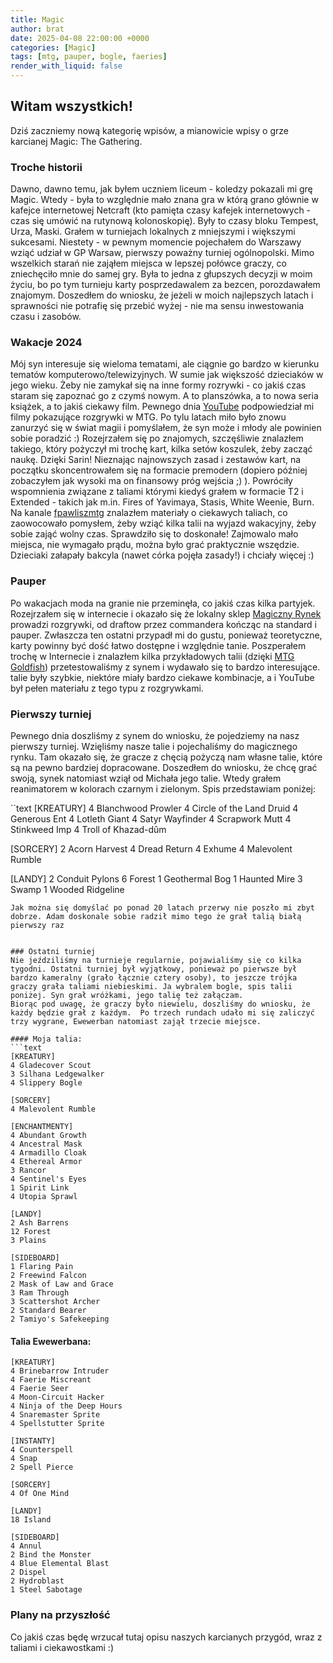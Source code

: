 ```yaml
---
title: Magic
author: brat
date: 2025-04-08 22:00:00 +0000
categories: [Magic]
tags: [mtg, pauper, bogle, faeries]
render_with_liquid: false
---
```


## Witam wszystkich!

Dziś zaczniemy nową kategorię wpisów, a mianowicie wpisy o grze karcianej Magic: The Gathering. 

### Troche historii
Dawno, dawno temu, jak byłem uczniem liceum - koledzy pokazali mi grę Magic. Wtedy - była to względnie mało znana gra w którą grano głównie w kafejce internetowej Netcraft (kto pamięta czasy kafejek internetowych - czas się umówić na rutynową kolonoskopię). Były to czasy bloku Tempest, Urza, Maski. Grałem w turniejach lokalnych z mniejszymi i większymi sukcesami. Niestety - w pewnym momencie pojechałem do Warszawy wziąć udział w GP Warsaw, pierwszy poważny turniej ogólnopolski. Mimo wszelkich starań nie zająłem miejsca w lepszej połówce graczy, co zniechęciło mnie do samej gry. Była to jedna z głupszych decyzji w moim życiu, bo po tym turnieju karty posprzedawalem za bezcen, porozdawałem znajomym. Doszedłem do wniosku, że jeżeli w moich najlepszych latach i sprawności nie potrafię się przebić wyżej - nie ma sensu inwestowania czasu i zasobów. 

### Wakacje 2024
Mój syn interesuje się wieloma tematami, ale ciągnie go bardzo w kierunku tematów komputerowo/telewizyjnych. W sumie jak większość dzieciaków w jego wieku. Żeby nie zamykał się na inne formy rozrywki - co jakiś czas staram się  zapoznać go z czymś nowym. A to planszówka, a to nowa seria książek, a to jakiś ciekawy film. 
Pewnego dnia [YouTube](https://YouTube.com) podpowiedział mi filmy pokazujące rozgrywki w MTG. Po tylu latach miło było znowu zanurzyć się w świat magii i pomyślałem, że syn może i młody ale powinien sobie poradzić :) 
Rozejrzałem się po znajomych, szczęśliwie znalazłem takiego, który pożyczył mi trochę kart, kilka setów koszulek, żeby zacząć naukę. Dzięki Sarin!
Nieznając najnowszych zasad i zestawów kart, na początku skoncentrowałem się na formacie premodern (dopiero później zobaczyłem jak wysoki ma on finansowy próg wejścia ;) ). Powróciły wspomnienia związane z taliami którymi kiedyś grałem w formacie T2 i Extended - takich jak m.in. Fires of Yavimaya, Stasis, White Weenie, Burn. Na kanale [fpawliszmtg](https://youtube.com/@fpawluszmtg) znalazłem materiały o ciekawych taliach, co zaowocowało pomysłem, żeby wziąć kilka talii na wyjazd wakacyjny, żeby sobie zająć wolny czas. Sprawdziło się to doskonałe! Zajmowalo mało miejsca, nie wymagało prądu, można było grać praktycznie wszędzie. Dzieciaki załapały bakcyla (nawet córka pojęła zasady!) i chciały więcej :)

### Pauper 
Po wakacjach moda na granie nie przeminęła, co jakiś czas kilka partyjek. Rozejrzałem się w internecie i okazało się że lokalny sklep [Magiczny Rynek](https://www.magicznyrynek.pl/) prowadzi rozgrywki, od draftow przez commandera kończąc na standard i pauper. 
Zwłaszcza ten ostatni przypadł mi do gustu, ponieważ teoretyczne, karty powinny być dość łatwo dostępne i względnie tanie. 
Poszperałem trochę w Internecie i znalazłem kilka przykładowych talii (dzięki [MTG Goldfish](https://www.mtggoldfish.com)) przetestowaliśmy z synem i wydawało się to bardzo interesujące. talie były szybkie, niektóre miały bardzo ciekawe kombinacje, a i YouTube był pełen materiału z tego typu z rozgrywkami.


### Pierwszy turniej
Pewnego dnia doszliśmy z synem do wniosku, że pojedziemy na nasz pierwszy turniej. Wzięliśmy nasze talie i pojechaliśmy do magicznego rynku.  Tam okazało się, że gracze z chęcią pożyczą nam własne talie, które są na pewno bardziej dopracowane. Doszedłem do wniosku, że chcę grać swoją, synek natomiast wziął od Michała jego talie. Wtedy grałem reanimatorem w kolorach czarnym i zielonym. Spis przedstawiam poniżej:

``text
[KREATURY]
4 Blanchwood Prowler
4 Circle of the Land Druid
4 Generous Ent
4 Lotleth Giant
4 Satyr Wayfinder
4 Scrapwork Mutt
4 Stinkweed Imp
4 Troll of Khazad-dûm

[SORCERY]
2 Acorn Harvest
4 Dread Return
4 Exhume
4 Malevolent Rumble

[LANDY]
2 Conduit Pylons
6 Forest
1 Geothermal Bog
1 Haunted Mire
3 Swamp
1 Wooded Ridgeline
```
Jak można się domyślać po ponad 20 latach przerwy nie poszło mi zbyt dobrze. Adam doskonale sobie radził mimo tego że grał talią białą pierwszy raz 


### Ostatni turniej
Nie jeździliśmy na turnieje regularnie, pojawialiśmy się co kilka tygodni. Ostatni turniej był wyjątkowy, ponieważ po pierwsze był bardzo kameralny (grało łącznie cztery osoby), to jeszcze trójka graczy grała taliami niebieskimi. Ja wybralem bogle, spis talii poniżej. Syn grał wróżkami, jego talię też załączam. 
Biorąc pod uwagę, że graczy było niewielu, doszliśmy do wniosku, że każdy będzie grał z każdym.  Po trzech rundach udało mi się zaliczyć trzy wygrane, Ewewerban natomiast zajął trzecie miejsce.

#### Moja talia:
```text
[KREATURY]
4 Gladecover Scout
3 Silhana Ledgewalker
4 Slippery Bogle

[SORCERY]
4 Malevolent Rumble

[ENCHANTMENTY]
4 Abundant Growth
4 Ancestral Mask
4 Armadillo Cloak
4 Ethereal Armor
3 Rancor
4 Sentinel's Eyes
1 Spirit Link
4 Utopia Sprawl

[LANDY]
2 Ash Barrens
12 Forest
3 Plains

[SIDEBOARD]
1 Flaring Pain
2 Freewind Falcon
2 Mask of Law and Grace
3 Ram Through
3 Scattershot Archer
2 Standard Bearer
2 Tamiyo's Safekeeping
```

#### Talia Ewewerbana:
```text
[KREATURY]
4 Brinebarrow Intruder
4 Faerie Miscreant
4 Faerie Seer
4 Moon-Circuit Hacker
4 Ninja of the Deep Hours
4 Snaremaster Sprite
4 Spellstutter Sprite

[INSTANTY]
4 Counterspell
4 Snap
2 Spell Pierce

[SORCERY]
4 Of One Mind

[LANDY]
18 Island

[SIDEBOARD]
4 Annul
2 Bind the Monster
4 Blue Elemental Blast
2 Dispel
2 Hydroblast
1 Steel Sabotage
```

### Plany na przyszłość
Co jakiś czas będę wrzucał tutaj opisu naszych karcianych przygód, wraz z taliami i ciekawostkami :)

